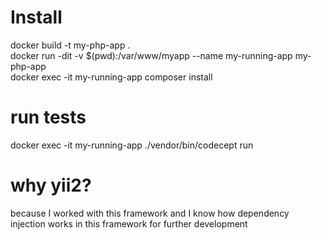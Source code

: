 # Install

docker build -t my-php-app .\
docker run -dit -v $(pwd):/var/www/myapp --name my-running-app my-php-app\
docker exec -it my-running-app composer install

# run tests
docker exec -it my-running-app ./vendor/bin/codecept run

# why yii2? 
because I worked with this framework and I know how dependency injection works in this framework for further development